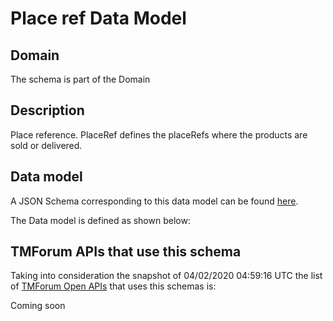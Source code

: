 # Place ref Data Model

## Domain

The  schema is part of the  Domain

## Description

Place reference. PlaceRef defines the placeRefs where the products are sold or delivered.

## Data model

A JSON Schema corresponding to this data model can be found
[here](https://github.com/tmforum-rand/schemas/blob/candidates/Common/PlaceRef.schema.json).

The Data model is defined as shown below:





## TMForum APIs that use this schema

Taking into consideration the snapshot of 04/02/2020 04:59:16 UTC the list of [TMForum Open APIs](https://www.tmforum.org/open-apis/) that uses this schemas is:

Coming soon